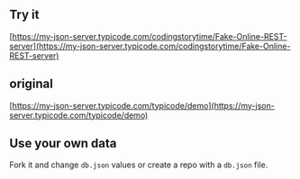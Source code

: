 
## Try it
[https://my-json-server.typicode.com/codingstorytime/Fake-Online-REST-server](https://my-json-server.typicode.com/codingstorytime/Fake-Online-REST-server)

## original

[https://my-json-server.typicode.com/typicode/demo](https://my-json-server.typicode.com/typicode/demo)

## Use your own data

Fork it and change `db.json` values or create a repo with a `db.json` file.

